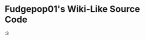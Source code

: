 # Fudgepop01's Wiki-Like Source Code

:3

<!-- # AccelRR8 Consortium Wiki Source

This repository contains the source code for the AccelRR8 Consortium.

Primary Color: #00b050
Secondary color: #e97132
Focus red: #bd0000 -->